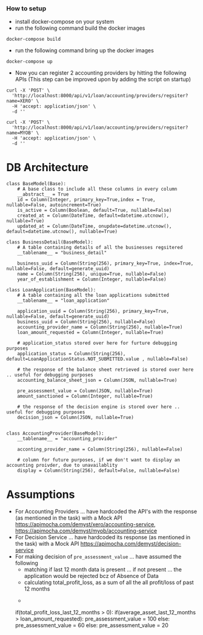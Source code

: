 ### How to setup 
- install docker-compose on your system 
- run the following command build the docker images 
```
docker-compose build 
```
- run the following command bring up the docker images 
```
docker-compose up 
```
- Now you can register 2 accounting providers by hitting the following APIs (This step can be improved upon by adding the script on startup)
```
curl -X 'POST' \
  'http://localhost:8000/api/v1/loan/accounting/providers/regsiter?name=XERO' \
  -H 'accept: application/json' \
  -d ''
```
```
curl -X 'POST' \
  'http://localhost:8000/api/v1/loan/accounting/providers/regsiter?name=MYOB' \
  -H 'accept: application/json' \
  -d ''
```


# DB Architecture 

```
class BaseModel(Base):
    # A base class to include all these columns in every column 
    __abstract__ = True
    id = Column(Integer, primary_key=True,index = True, nullable=False, autoincrement=True)
    is_active = Column(Boolean, default=True, nullable=False)
    created_at = Column(DateTime, default=datetime.utcnow(), nullable=True)
    updated_at = Column(DateTime, onupdate=datetime.utcnow(), default=datetime.utcnow(), nullable=True)

class BusinessDetail(BaseModel):
    # A table containing details of all the businesses regsitered
    __tablename__ = "business_detail"

    business_uuid = Column(String(256), primary_key=True, index=True, nullable=False, default=generate_uuid)
    name = Column(String(256), unique=True, nullable=False)
    year_of_establishment = Column(Integer, nullable=False)

class LoanApplication(BaseModel):
    # A table containing all the loan applications submitted
    __tablename__ = "loan_application"
    
    application_uuid = Column(String(256), primary_key=True, nullable=False, default=generate_uuid)
    business_uuid = Column(String(256), nullable=False)
    accounting_provider_name = Column(String(256), nullable=True)
    loan_amount_requested = Column(Integer, nullable=True)
    
    # application_status stored over here for furture debugging purposes
    application_status = Column(String(256), default=LoanApplicationStatus.NOT_SUBMITTED.value , nullable=False)
    
    # the response of the balance sheet retrieved is stored over here .. useful for debugging purposes 
    accounting_balance_sheet_json = Column(JSON, nullable=True)
    
    pre_assessment_value = Column(JSON, nullable=True)
    amount_sanctioned = Column(Integer, nullable=True)
    
    # the response of the decision engine is stored over here .. useful for debugging purposes 
    decision_json = Column(JSON, nullable=True)


class AccountingProvider(BaseModel):
    __tablename__ = "accounting_provider"
    
    acconting_provider_name = Column(String(256), nullable=False)

    # column for future purposes, if we don't want to display an accounting proivder, due to unavailablity 
    display = Column(String(256), default=False, nullable=False)
```


# Assumptions 
- For Accounting Providers ... have hardcoded the API's with the response (as mentioned in the task) with a Mock API https://apimocha.com/demyst/xero/accounting-service, https://apimocha.com/demyst/myob/accounting-service 
- For Decision Service ... have hardcoded its response (as mentioned in the task) with a Mock API https://apimocha.com/demyst/decision-service 
- For making decision of `pre_assessment_value` ... have assumed the following 
    - matching if last 12 month data is present ... if not present ... the application would be rejected bcz of Absence of Data
    - calculating total_profit_loss, as a sum of all the all profit/loss of past 12 months 
    - ```
    if(total_profit_loss_last_12_months > 0):
        if(average_asset_last_12_months > loan_amount_requested):
            pre_assessment_value = 100
        else:
            pre_assessment_value = 60
    else:
        pre_assessment_value = 20
    ```
    

